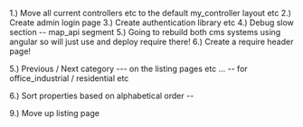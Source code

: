
1.) Move all current controllers etc to the default my_controller layout etc
2.) Create admin login page
3.) Create authentication library etc
4.) Debug slow section -- map_api segment
5.) Going to rebuild both cms systems using angular so will just use and deploy require there!
6.) Create a require header page! 


<!-- do this on the actual listing page etc .... -->
5.) Previous / Next category --- on the listing pages etc ... -- for office_industrial / residential etc

6.) Sort properties based on alphabetical order --

9.) Move up listing page



